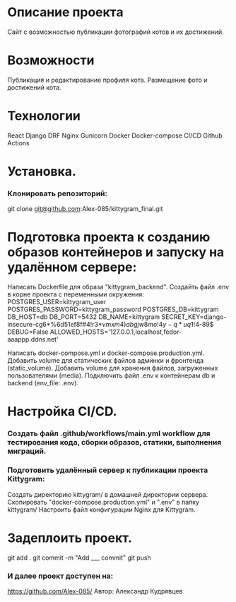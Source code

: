 # Описание проекта
Сайт с возможностью публикации фотографий котов и их достижений.

# Возможности
Публикация и редактирование профиля кота.
Размещение фото и достижений кота.

# Технологии
React
Django
DRF
Nginx
Gunicorn
Docker
Docker-compose
CI/CD
Github Actions

# Установка.
### Клонировать репозиторий:
git clone git@github.com:Alex-085/kittygram_final.git

# Подготовка проекта к созданию образов контейнеров и запуску на удалённом сервере:
Написать Dockerfile для образа "kittygram_backend".
Создайть файл .env в корне проекта с переменными окружения:
POSTGRES_USER=kittygram_user
POSTGRES_PASSWORD=kittygram_password
POSTGRES_DB=kittygram
DB_HOST=db
DB_PORT=5432
DB_NAME=kittygram
SECRET_KEY=django-insecure-cg6*%6d51ef8f#4!r3*$vmxm4)abgjw8mo!4y-q*uq1!4$-89$
DEBUG=False
ALLOWED_HOSTS='127.0.0.1,localhost,fedor-aaappp.ddns.net'

Написать docker-compose.yml и docker-compose.production.yml.
Добавить volume для статических файлов админки и фронтенда (static_volume).
Добавить volume для хранения файлов, загруженных пользователями (media).
Подключить файл .env к контейнерам db и backend (env_file: .env).

# Настройка CI/CD.
### Создать файл .github/workflows/main.yml workflow для тестирования кода, сборки образов, статики, выполнения миграций.

### Подготовить удалённый сервер к публикации проекта Kittygram:
Создать директорию kittygram/ в домашней директории сервера.
Скопировать "docker-compose.production.yml" и ".env" в папку kittygram/
Настроить файл конфигурации Nginx для Kittygram.

# Задеплоить проект.
git add .
git commit -m "Add ___ commit"
git push

### И далее проект доступен на:
https://github.com/Alex-085/
Автор: Александр Кудрявцев
